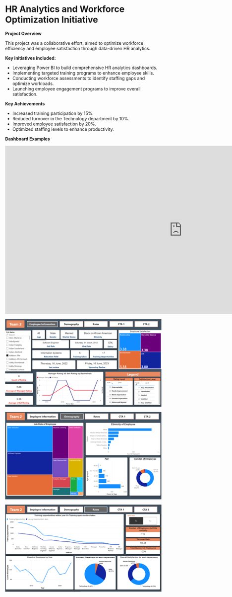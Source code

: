# HR Analytics and Workforce Optimization Initiative

**Project Overview**

This project was a collaborative effort, aimed to optimize workforce efficiency and employee satisfaction through data-driven HR analytics. 

**Key initiatives included:**

* Leveraging Power BI to build comprehensive HR analytics dashboards.
* Implementing targeted training programs to enhance employee skills.
* Conducting workforce assessments to identify staffing gaps and optimize workloads.
* Launching employee engagement programs to improve overall satisfaction.

**Key Achievements**

* Increased training participation by 15%.
* Reduced turnover in the Technology department by 10%.
* Improved employee satisfaction by 20%.
* Optimized staffing levels to enhance productivity.

**Dashboard Examples**
<iframe title="HR_Project_Team2 - Power BI Desktop" width="1140" height="541.25" src="https://app.powerbi.com/reportEmbed?reportId=e867f156-0332-4e09-928e-2a7411080fca&autoAuth=true&ctid=21e6f860-f7f8-4c07-baa1-d565a946d7a9" frameborder="0" allowFullScreen="true"></iframe>

![image alt](https://github.com/Khadiga-Hisham/HR-Analytics-Dashboard/blob/main/Employee%20Information.png?raw=true)

![image alt](https://github.com/Khadiga-Hisham/HR-Analytics-Dashboard/blob/main/Demography.png?raw=true)

![image alt](https://github.com/Khadiga-Hisham/HR-Analytics-Dashboard/blob/main/Rates.png?raw=true)


